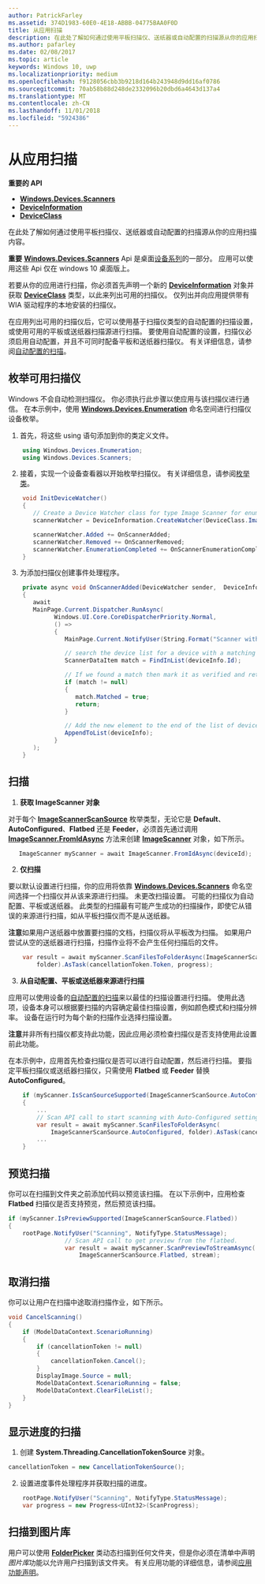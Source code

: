 ```yaml
---
author: PatrickFarley
ms.assetid: 374D1983-60E0-4E18-ABBB-04775BAA0F0D
title: 从应用扫描
description: 在此处了解如何通过使用平板扫描仪、送纸器或自动配置的扫描源从你的应用扫描内容。
ms.author: pafarley
ms.date: 02/08/2017
ms.topic: article
keywords: Windows 10, uwp
ms.localizationpriority: medium
ms.openlocfilehash: f9128056cbb3b9218d164b243948d9dd16af0786
ms.sourcegitcommit: 70ab58b88d248de2332096b20dbd6a4643d137a4
ms.translationtype: MT
ms.contentlocale: zh-CN
ms.lasthandoff: 11/01/2018
ms.locfileid: "5924386"
---
```

# <a name="scan-from-your-app"></a>从应用扫描


**重要的 API**

-   [**Windows.Devices.Scanners**](https://msdn.microsoft.com/library/windows/apps/Dn264250)
-   [**DeviceInformation**](https://msdn.microsoft.com/library/windows/apps/BR225393)
-   [**DeviceClass**](https://msdn.microsoft.com/library/windows/apps/BR225381)

在此处了解如何通过使用平板扫描仪、送纸器或自动配置的扫描源从你的应用扫描内容。

**重要** [**Windows.Devices.Scanners**](https://msdn.microsoft.com/library/windows/apps/Dn264250) Api 是桌面[设备系列](https://msdn.microsoft.com/library/windows/apps/Dn894631)的一部分。 应用可以使用这些 Api 仅在 windows 10 桌面版上。

若要从你的应用进行扫描，你必须首先声明一个新的 [**DeviceInformation**](https://msdn.microsoft.com/library/windows/apps/BR225393) 对象并获取 [**DeviceClass**](https://msdn.microsoft.com/library/windows/apps/BR225381) 类型，以此来列出可用的扫描仪。 仅列出并向应用提供带有 WIA 驱动程序的本地安装的扫描仪。

在应用列出可用的扫描仪后，它可以使用基于扫描仪类型的自动配置的扫描设置，或使用可用的平板或送纸器扫描源进行扫描。 要使用自动配置的设置，扫描仪必须启用自动配置，并且不可同时配备平板和送纸器扫描仪。 有关详细信息，请参阅[自动配置的扫描](https://msdn.microsoft.com/library/windows/hardware/Ff539393)。

## <a name="enumerate-available-scanners"></a>枚举可用扫描仪

Windows 不会自动检测扫描仪。 你必须执行此步骤以使应用与该扫描仪进行通信。 在本示例中，使用 [**Windows.Devices.Enumeration**](https://msdn.microsoft.com/library/windows/apps/BR225459) 命名空间进行扫描仪设备枚举。

1.  首先，将这些 using 语句添加到你的类定义文件。

``` csharp
    using Windows.Devices.Enumeration;
    using Windows.Devices.Scanners;
```

2.  接着，实现一个设备查看器以开始枚举扫描仪。 有关详细信息，请参阅[枚举类](enumerate-devices.md)。

```csharp
    void InitDeviceWatcher()
    {
       // Create a Device Watcher class for type Image Scanner for enumerating scanners
       scannerWatcher = DeviceInformation.CreateWatcher(DeviceClass.ImageScanner);

       scannerWatcher.Added += OnScannerAdded;
       scannerWatcher.Removed += OnScannerRemoved;
       scannerWatcher.EnumerationCompleted += OnScannerEnumerationComplete;
    }
```

3.  为添加扫描仪创建事件处理程序。

```csharp
    private async void OnScannerAdded(DeviceWatcher sender,  DeviceInformation deviceInfo)
    {
       await
       MainPage.Current.Dispatcher.RunAsync(
             Windows.UI.Core.CoreDispatcherPriority.Normal,
             () =>
             {
                MainPage.Current.NotifyUser(String.Format("Scanner with device id {0} has been added", deviceInfo.Id), NotifyType.StatusMessage);

                // search the device list for a device with a matching device id
                ScannerDataItem match = FindInList(deviceInfo.Id);

                // If we found a match then mark it as verified and return
                if (match != null)
                {
                   match.Matched = true;
                   return;
                }

                // Add the new element to the end of the list of devices
                AppendToList(deviceInfo);
             }
       );
    }
```

## <a name="scan"></a>扫描

1.  **获取 ImageScanner 对象**

对于每个 [**ImageScannerScanSource**](https://msdn.microsoft.com/library/windows/apps/Dn264238) 枚举类型，无论它是 **Default**、**AutoConfigured**、**Flatbed** 还是 **Feeder**，必须首先通过调用 [**ImageScanner.FromIdAsync**](https://msdn.microsoft.com/library/windows/apps/windows.devices.scanners.imagescanner.fromidasync) 方法来创建 [**ImageScanner**](https://msdn.microsoft.com/library/windows/apps/Dn263806) 对象，如下所示。

 ```csharp
    ImageScanner myScanner = await ImageScanner.FromIdAsync(deviceId);
 ```

2.  **仅扫描**

要以默认设置进行扫描，你的应用将依靠 [**Windows.Devices.Scanners**](https://msdn.microsoft.com/library/windows/apps/Dn264250) 命名空间选择一个扫描仪并从该来源进行扫描。 未更改扫描设置。 可能的扫描仪为自动配置、平板或送纸器。 此类型的扫描最有可能产生成功的扫描操作，即使它从错误的来源进行扫描，如从平板扫描仪而不是从送纸器。

**注意**如果用户送纸器中放置要扫描的文档，扫描仪将从平板改为扫描。 如果用户尝试从空的送纸器进行扫描，扫描作业将不会产生任何扫描后的文件。
 
```csharp
    var result = await myScanner.ScanFilesToFolderAsync(ImageScannerScanSource.Default,
        folder).AsTask(cancellationToken.Token, progress);
```

3.  **从自动配置、平板或送纸器来源进行扫描**

应用可以使用设备的[自动配置的扫描](https://msdn.microsoft.com/library/windows/hardware/Ff539393)来以最佳的扫描设置进行扫描。 使用此选项，设备本身可以根据要扫描的内容确定最佳扫描设置，例如颜色模式和扫描分辨率。 设备在运行时为每个新的扫描作业选择扫描设置。

**注意**并非所有扫描仪都支持此功能，因此应用必须检查扫描仪是否支持使用此设置前此功能。

在本示例中，应用首先检查扫描仪是否可以进行自动配置，然后进行扫描。 要指定平板扫描仪或送纸器扫描仪，只需使用 **Flatbed** 或 **Feeder** 替换 **AutoConfigured**。

```csharp
    if (myScanner.IsScanSourceSupported(ImageScannerScanSource.AutoConfigured))
    {
        ...
        // Scan API call to start scanning with Auto-Configured settings.
        var result = await myScanner.ScanFilesToFolderAsync(
            ImageScannerScanSource.AutoConfigured, folder).AsTask(cancellationToken.Token, progress);
        ...
    }
```

## <a name="preview-the-scan"></a>预览扫描

你可以在扫描到文件夹之前添加代码以预览该扫描。 在以下示例中，应用检查 **Flatbed** 扫描仪是否支持预览，然后预览该扫描。

```csharp
if (myScanner.IsPreviewSupported(ImageScannerScanSource.Flatbed))
{
    rootPage.NotifyUser("Scanning", NotifyType.StatusMessage);
                // Scan API call to get preview from the flatbed.
                var result = await myScanner.ScanPreviewToStreamAsync(
                    ImageScannerScanSource.Flatbed, stream);
```

## <a name="cancel-the-scan"></a>取消扫描

你可以让用户在扫描中途取消扫描作业，如下所示。

```csharp
void CancelScanning()
{
    if (ModelDataContext.ScenarioRunning)
    {
        if (cancellationToken != null)
        {
            cancellationToken.Cancel();
        }                
        DisplayImage.Source = null;
        ModelDataContext.ScenarioRunning = false;
        ModelDataContext.ClearFileList();
    }
}
```

## <a name="scan-with-progress"></a>显示进度的扫描

1.  创建 **System.Threading.CancellationTokenSource** 对象。

```csharp
cancellationToken = new CancellationTokenSource();
```

2.  设置进度事件处理程序并获取扫描的进度。

```csharp
    rootPage.NotifyUser("Scanning", NotifyType.StatusMessage);
    var progress = new Progress<UInt32>(ScanProgress);
```

## <a name="scanning-to-the-pictures-library"></a>扫描到图片库

用户可以使用 [**FolderPicker**](https://msdn.microsoft.com/library/windows/apps/BR207881) 类动态扫描到任何文件夹，但是你必须在清单中声明*图片库*功能以允许用户扫描到该文件夹。 有关应用功能的详细信息，请参阅[应用功能声明](https://msdn.microsoft.com/library/windows/apps/Mt270968)。

